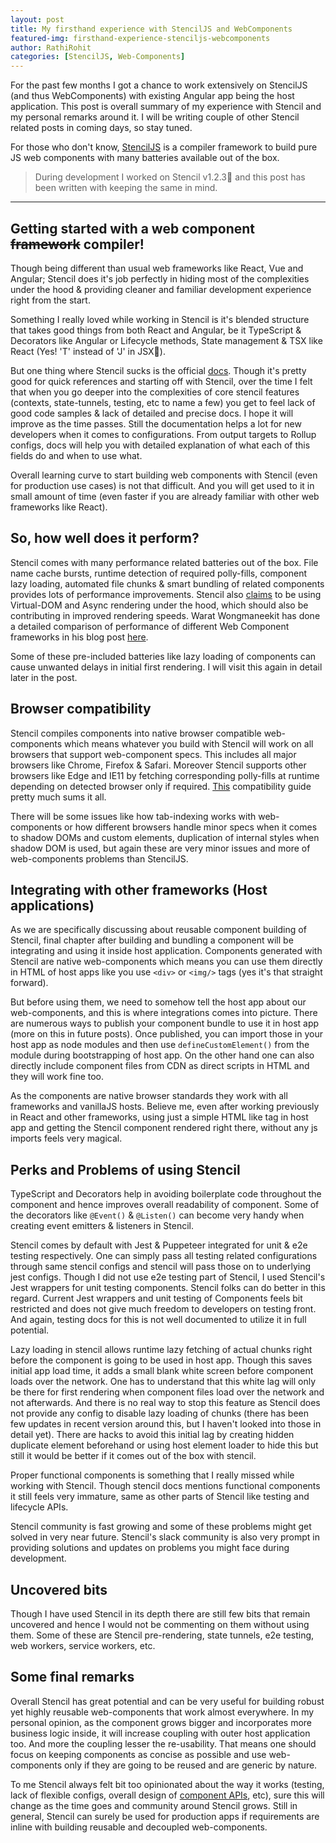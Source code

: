 ```yaml
---
layout: post
title: My firsthand experience with StencilJS and WebComponents
featured-img: firsthand-experience-stenciljs-webcomponents
author: RathiRohit
categories: [StencilJS, Web-Components]
---
```

For the past few months I got a chance to work extensively on StencilJS (and thus WebComponents)
with existing Angular app being the host application. This post is overall summary of my experience
with Stencil and my personal remarks around it. I will be writing couple of other Stencil related
posts in coming days, so stay tuned.

For those who don't know, [StencilJS][stencil-site] is a compiler framework to build pure JS web
components with many batteries available out of the box.

> During development I worked on Stencil v1.2.3:green_apple: and this post has been written with
keeping the same in mind.

---

## Getting started with a web component ~~framework~~ compiler!
Though being different than usual web frameworks like React, Vue and Angular; Stencil does it's
job perfectly in hiding most of the complexities under the hood & providing cleaner and familiar
development experience right from the start.

Something I really loved while working in Stencil is it's blended structure that takes good things
from both React and Angular, be it TypeScript & Decorators like Angular or Lifecycle methods,
State management & TSX like React (Yes! 'T' instead of 'J' in JSX:grimacing:).

But one thing where Stencil sucks is the official [docs][stencil-docs]. Though it's pretty good for quick references
and starting off with Stencil, over the time I felt that when you go deeper into the complexities of
core stencil features (contexts, state-tunnels, testing, etc to name a few) you get to feel
lack of good code samples & lack of detailed and precise docs. I hope it will improve as the time
passes. Still the documentation helps a lot for new developers when it comes to configurations. From
output targets to Rollup configs, docs will help you with detailed explanation of what each of this
fields do and when to use what.

Overall learning curve to start building web components with Stencil (even for production use cases)
is not that difficult. And you will get used to it in small amount of time (even faster if you are
already familiar with other web frameworks like React).

## So, how well does it perform?
Stencil comes with many performance related batteries out of the box. File name cache bursts,
runtime detection of required polly-fills, component lazy loading, automated file chunks & smart
bundling of related components provides lots of performance improvements. Stencil also
[claims][stencil-claims] to be using Virtual-DOM and Async rendering under the hood, which should
also be contributing in improved rendering speeds. Warat Wongmaneekit has done a detailed comparison
of performance of different Web Component frameworks in his blog post [here][stencil-performance-medium-post].

Some of these pre-included batteries like lazy loading of components can cause unwanted delays in
initial first rendering. I will visit this again in detail later in the post.

## Browser compatibility
Stencil compiles components into native browser compatible web-components which means whatever you
build with Stencil will work on all browsers that support web-component specs. This includes all
major browsers like Chrome, Firefox & Safari. Moreover Stencil supports other browsers like Edge
and IE11 by fetching corresponding polly-fills at runtime depending on detected browser only if
required. [This][stencil-browser-compatibility] compatibility guide pretty much sums it all.

There will be some issues like how tab-indexing works with web-components or how different
browsers handle minor specs when it comes to shadow DOMs and custom elements, duplication of
internal styles when shadow DOM is used, but again these are very minor issues and more of
web-components problems than StencilJS.

## Integrating with other frameworks (Host applications)
As we are specifically discussing about reusable component building of Stencil, final chapter
after building and bundling a component will be integrating and using it inside host application.
Components generated with Stencil are native web-components which means you can use them directly
in HTML of host apps like you use `<div>` or `<img/>` tags (yes it's that straight forward).

But before using them, we need to somehow tell the host app about our web-components, and this is
where integrations comes into picture. There are numerous ways to publish your component bundle to
use it in host app (more on this in future posts). Once published, you can import those in your
host app as node modules and then use `defineCustomElement()` from the module during bootstrapping
of host app. On the other hand one can also directly include component files from CDN as direct
scripts in HTML and they will work fine too.

As the components are native browser standards they work with all frameworks and vanillaJS hosts.
Believe me, even after working previously in React and other frameworks, using just a simple HTML
like tag in host app and getting the Stencil component rendered right there, without any js imports
feels very magical.

## Perks and Problems of using Stencil
TypeScript and Decorators help in avoiding boilerplate code throughout the component and hence
improves overall readability of component. Some of the decorators like `@Event()` & `@Listen()`
can become very handy when creating event emitters & listeners in Stencil.

Stencil comes by default with Jest & Puppeteer integrated for unit & e2e testing respectively. One
can simply pass all testing related configurations through same stencil configs and stencil will
pass those on to underlying jest configs. Though I did not use e2e testing part of Stencil, I used
Stencil's Jest wrappers for unit testing components. Stencil folks can do
better in this regard. Current Jest wrappers and unit testing of Components feels bit restricted
and does not give much freedom to developers on testing front. And again, testing docs for this is
not well documented to utilize it in full potential.

Lazy loading in stencil allows runtime lazy fetching of actual chunks right before the component is
going to be used in host app. Though this saves initial app load time, it adds a small blank white
screen before component loads over the network. One has to understand that this white lag will only
be there for first rendering when component files load over the network and not afterwards. And there
is no real way to stop this feature as Stencil does not provide any config to disable lazy loading of
chunks (there has been few updates in recent version around this, but I haven't looked into those in
detail yet). There are hacks to avoid this initial lag by creating hidden duplicate element beforehand
or using host element loader to hide this but still it would be better if it comes out of the box
with stencil.

Proper functional components is something that I really missed while working with Stencil. Though
stencil docs mentions functional components it still feels very immature, same as other parts of
Stencil like testing and lifecycle APIs.

Stencil community is fast growing and some of these problems might get solved in very near future.
Stencil's slack community is also very prompt in providing solutions and updates on problems you
might face during development.

## Uncovered bits
Though I have used Stencil in its depth there are still few bits that remain uncovered and hence I
would not be commenting on them without using them. Some of these are Stencil pre-rendering,
state tunnels, e2e testing, web workers, service workers, etc.

## Some final remarks
Overall Stencil has great potential and can be very useful for building robust yet highly reusable
web-components that work almost everywhere. In my personal opinion, as the component grows bigger and
incorporates more business logic inside, it will increase coupling with outer host application too.
And more the coupling lesser the re-usability. That means one should focus on keeping components as
concise as possible and use web-components only if they are going to be reused and are generic by
nature.

To me Stencil always felt bit too opinionated about the way it works (testing, lack of flexible
configs, overall design of [component APIs][stencil-component-apis], etc), sure this will change as the time goes and community
around Stencil grows. Still in general, Stencil can surely be used for production apps if requirements
are inline with building reusable and decoupled web-components.

[stencil-site]: https://stenciljs.com/
[stencil-docs]: https://stenciljs.com/docs/getting-started
[stencil-claims]: https://stenciljs.com/docs/introduction
[stencil-performance-medium-post]: https://medium.com/@thangman22/stencil-js-vs-lit-element-vs-vanilla-vs-shadow-dom-vs-vue-js-5d2ade971183
[stencil-browser-compatibility]: https://stenciljs.com/docs/browser-support
[stencil-component-apis]: https://stenciljs.com/docs/decorators
